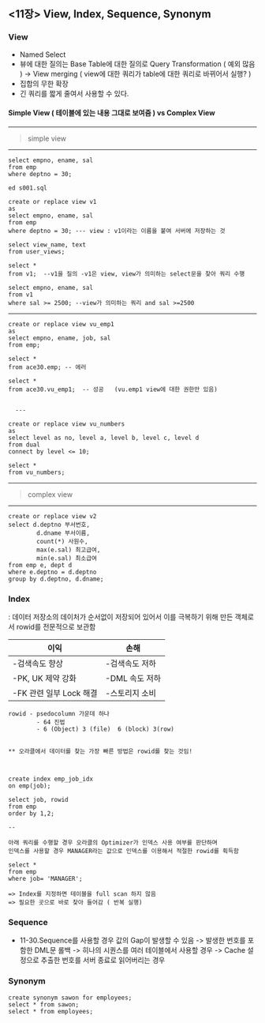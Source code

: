 ## <11장> View, Index, Sequence, Synonym

### View

- Named Select 
- 뷰에 대한 질의는 Base Table에 대한 질의로 Query Transformation ( 예외 많음 )
 -> View merging ( view에 대한 쿼리가 table에 대한 쿼리로 바뀌어서 실행? )
- 집합의 무한 확장
- 긴 쿼리를 짧게 줄여서 사용할 수 있다.


#### Simple View ( 테이블에 있는 내용 그대로 보여줌 ) vs Complex View  

-----------------------
>simple view
-----------------------

    select empno, ename, sal
    from emp
    where deptno = 30;
    
    ed s001.sql
   
    create or replace view v1
    as 
    select empno, ename, sal
    from emp
    where deptno = 30; --- view : v1이라는 이름을 붙여 서버에 저장하는 것
    
    select view_name, text
    from user_views;
    
    select *
    from v1;  --v1을 질의 -v1은 view, view가 의미하는 select문을 찾아 쿼리 수행
 
    select empno, ename, sal
    from v1
    where sal >= 2500; --view가 의미하는 쿼리 and sal >=2500
   
   -----
   
    create or replace view vu_emp1
    as
    select empno, ename, job, sal
    from emp;
   
    select *
    from ace30.emp; -- 에러
   
    select *
    from ace30.vu_emp1;  -- 성공   (vu.emp1 view에 대한 권한만 있음)
   
   
      ---
   
    create or replace view vu_numbers
    as
    select level as no, level a, level b, level c, level d
    from dual
    connect by level <= 10;
   
    select *
    from vu_numbers;
   
   
   

-----------------------
>complex view
----------------------- 
    
    create or replace view v2
    select d.deptno 부서번호, 
            d.dname 부서이름, 
            count(*) 사원수, 
            max(e.sal) 최고급여, 
            min(e.sal) 최소급여
    from emp e, dept d
    where e.deptno = d.deptno
    group by d.deptno, d.dname;
   



    
### Index
: 데이터 저장소의 데이처가 순서없이 저장되어 있어서 이를 극복하기 위해 만든 객체로서 rowid를 전문적으로 보관함

  이익                 |         손해
------------           |    ----------------
-검색속도 향상          |    -검색속도 저하
-PK, UK 제약 강화       |    -DML 속도 저하
-FK 관련 일부 Lock 해결  |    -스토리지 소비



    
    rowid - psedocolumn 가운데 하나 
            - 64 진법
            - 6 (Object) 3 (file)  6 (block) 3(row)
    
    
    ** 오라클에서 데이터를 찾는 가장 빠른 방법은 rowid를 찾는 것임!
    
    
    
    create index emp_job_idx
    on emp(job);
    
    select job, rowid
    from emp
    order by 1,2;
    
    --
    
    아래 쿼리를 수행할 경우 오라클의 Optimizer가 인덱스 사용 여부를 판단하며
    인덱스를 사용할 경우 MANAGER라는 값으로 인덱스를 이용해서 적절한 rowid를 획득함
    
    select *
    from emp
    where job= 'MANAGER';
     
    => Index를 지정하면 테이블을 full scan 하지 않음
    => 필요한 곳으로 바로 찾아 들어감 ( 반복 실행)
    
    
### Sequence

- 11-30.Sequence를 사용할 경우 값의 Gap이 발생할 수 있음 
 -> 발생한 번호를 포함한 DML문 롤백
 -> 히나의 시퀀스를 여러 테이블에서 사용할 경우
 -> Cache 설정으로 추출한 번호를 서버 종료로 읽어버리는 경우
 
 
 
 
 ### Synonym

    create synonym sawon for employees;
    select * from sawon;
    select * from employees;
 
 
 
 
 
 
